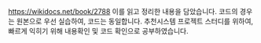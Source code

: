 https://wikidocs.net/book/2788
이를 읽고 정리한 내용을 담았습니다. 코드의 경우는 원본으로 우선 실습하여, 코드는 동일합니다.
추천시스템 프로젝트 스터디를 위하여, 빠르게 익히기 위해 내용확인 및 코드 확인으로 공부하였습니다.
